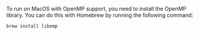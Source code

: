 To run on MacOS with OpenMP support, you need to install the OpenMP library. You can do this with Homebrew by running the following command:
```bash
brew install libomp
```